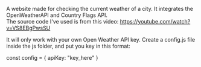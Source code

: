 A website made for checking the current weather of a city. It integrates the OpenWeatherAPI and Country Flags API.  
The source code I've used is from this video: https://youtube.com/watch?v=VS8EBgPwsSU

It will only work with your own Open Weather API key. Create a config.js file inside the js folder, and put you key in this format:

const config = {
  apiKey: "key_here"
}
